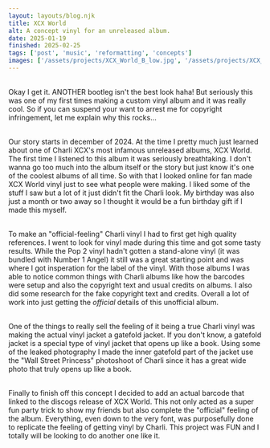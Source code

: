 ```yaml
---
layout: layouts/blog.njk
title: XCX World
alt: A concept vinyl for an unreleased album.
date: 2025-01-19
finished: 2025-02-25
tags: ['post', 'music', 'reformatting', 'concepts']
images: ['/assets/projects/XCX_World_B_low.jpg', '/assets/projects/XCX_World_F.jpeg', '/assets/projects/XCX_World_AD.jpg']
---
```


<br> Okay I get it. ANOTHER bootleg isn't the best look haha! But seriously this was one of my first times making a custom vinyl album and it was really cool. So if you can suspend your want to arrest me for copyright infringement, let me explain why this rocks...

<br> Our story starts in december of 2024. At the time I pretty much just learned about one of Charli XCX's most infamous unreleased albums, XCX World. The first time I listened to this album it was seriously breathtaking. I don't wanna go too much into the album itself or the story but just know it's one of the coolest albums of all time. So with that I looked online for fan made XCX World vinyl just to see what people were making. I liked some of the stuff I saw but a lot of it just didn't fit the Charli look. My birthday was also just a month or two away so I thought it would be a fun birthday gift if I made this myself.

<br> To make an "official-feeling" Charli vinyl I had to first get high quality references. I went to look for vinyl made during this time and got some tasty results. While the Pop 2 vinyl hadn't gotten a stand-alone vinyl (it was bundled with Number 1 Angel) it still was a great starting point and was where I got insperation for the label of the vinyl. With those albums I was able to notice common things with Charli albums like how the barcodes were setup and also the copyright text and usual credits on albums. I also did some research for the fake copyright text and credits. Overall a lot of work into just getting the *official* details of this unofficial album.

<br> One of the things to really sell the feeling of it being a true Charli vinyl was making the actual vinyl jacket a gatefold jacket. If you don't know, a gatefold jacket is a special type of vinyl jacket that opens up like a book. Using some of the leaked photography I made the inner gatefold part of the jacket use the "Wall Street Princess" photoshoot of Charli since it has a great wide photo that truly opens up like a book.

<br> Finally to finish off this concept I decided to add an actual barcode that linked to the discogs release of XCX World. This not only acted as a super fun party trick to show my friends but also complete the "official" feeling of the album. Everything, even down to the very font, was purposefully done to replicate the feeling of getting vinyl by Charli. This project was FUN and I totally will be looking to do another one like it.